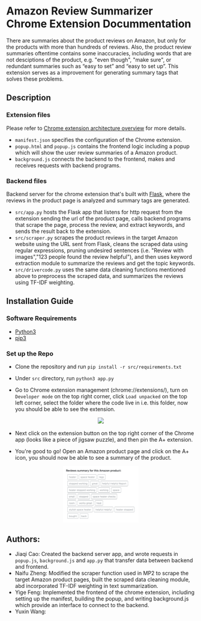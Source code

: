 # Amazon Review Summarizer Chrome Extension Docummentation
There are summaries about the product reviews on Amazon, but only for the products with more than hundreds of reviews. Also, the product review summaries oftentime contains some inaccuracies, including words that are not desciptions of the product, e.g. "even though", "make sure", or redundant summaries such as “easy to set” and “easy to set up”. This extension serves as a improvement for generating summary tags that solves these problems.

## Description
### Extension files
Please refer to [Chrome extension architecture overview](https://developer.chrome.com/docs/extensions/mv3/architecture-overview/) for more details.
* `manifest.json` specifies the configuration of the Chrome extension.
* `popup.html` and ``popup.js`` contains the frontend logic including a popup which will show the user review summaries of a Amazon product.
* `background.js` connects the backend to the frontend, makes and receives requests with backend programs.
### Backend files
Backend server for the chrome extension that's built with [Flask](https://flask.palletsprojects.com/en/2.0.x/), where the reviews in the product page is analyzed and summary tags are generated.
* `src/app.py` hosts the Flask app that listens for http request from the extension sending the url of the product page, calls backend programs that scrape the page, process the review, and extract keywords, and sends the result back to the extension.
* `src/scraper.py` scrapes the product reviews in the target Amazon website using the URL sent from Flask, cleans the scraped data using regular expressions, pruning undesired sentences (i.e. "Review with images","123 people found the review helpful"), and then uses keyword extraction module to summarize the reviews and get the topic keywords.
* `src/drivercode.py` uses the same data cleaning functions mentioned above to preprocess the scraped data, and summarizes the reviews using TF-IDF weighting.

## Installation Guide
### Software Requirements
* [Python3](https://www.python.org/downloads/) 
* [pip3](https://pip.pypa.io/en/stable/installation/)

### Set up the Repo
* Clone the repository and run `pip install -r src/requirements.txt`

* Under `src` directory, run `python3 app.py`

* Go to Chrome extension management (chrome://extensions/), turn on `Developer mode` on the top right corner, click `Load unpacked` on the top left corner, select the folder where the code live in i.e. this folder, now you should be able to see the extension.
<p align="center"><img src="/images/extension.png" width="40%"/><p>

* Next click on the extension button on the top right corner of the Chrome app (looks like a piece of jigsaw puzzle), and then pin the A+ extension.
 
* You're good to go! Open an Amazon product page and click on the A+ icon, you should now be able to see a summary of the product.
<p align="center"><img src="/images/extension_demo.png" width="40%"/><p>

## Authors:
* Jiaqi Cao: Created the backend server app, and wrote requests in `popup.js`, `background.js` and `app.py` that transfer data between backend and frontend. 
* Naifu Zheng: Modified the scraper function used in MP2 to scrape the target Amazon product pages, built the scraped data cleaning module, abd incorporated TF-IDF weighting in text summarization.
* Yige Feng: Implemented the frontend of the chrome extension, including setting up the manifest, building the popup, and writing background.js which provide an interface to connect to the backend.
* Yuxin Wang: 
